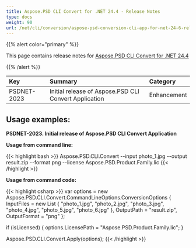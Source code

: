 ```yaml
---
title: Aspose.PSD CLI Convert for .NET 24.4 - Release Notes
type: docs
weight: 90
url: /net/cli/conversion/aspose-psd-conversion-cli-app-for-net-24-6-release-notes/
---
```


{{% alert color="primary" %}}

This page contains release notes for [Aspose.PSD CLI Convert for .NET 24.4](https://www.nuget.org/packages/Aspose.PSD.CLI.Convert/)

{{% /alert %}}

| **Key**     | **Summary**                                              | **Category** |
|:------------|:---------------------------------------------------------|:-------------|
| PSDNET-2023 | Initial release of Aspose.PSD CLI Convert Application |  Enhancement |


## **Usage examples:**

**PSDNET-2023. Initial release of Aspose.PSD CLI Convert Application**

**Usage from command line:**

{{< highlight bash >}}
Aspose.PSD.CLI.Convert --input photo_1.jpg --output result.zip --format png --license Aspose.PSD.Product.Family.lic
{{< /highlight >}}

**Usage from command code:**

{{< highlight csharp >}}
var options = new Aspose.PSD.CLI.Convert.CommandLineOptions.ConversionOptions
{
    InputFiles = new List<string> { "photo_1.jpg", "photo_2.jpg", "photo_3.jpg", "photo_4.jpg", "photo_5.jpg", "photo_6.jpg" },
    OutputPath = "result.zip",
    OutputFormat = "png"
};


if (isLicensed)
{
    options.LicensePath = "Aspose.PSD.Product.Family.lic";
}

Aspose.PSD.CLI.Convert.Apply(options);
{{< /highlight >}}